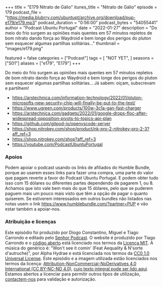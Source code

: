 +++
title = "E179 Nitrato de Gálio"
itunes_title = "Nitrato de Gálio"
episode = 179
podcast_file = "https://media.blubrry.com/ubuntupt/archive.org/download/pup-e179/e179.mp3"
podcast_duration = "0:56:00"
podcast_bytes = "54055441"
author = "Podcast Ubuntu Portugal"
date = "2022-01-27"
description = "Do meio do frio surgem as opiniões mais quentes em 57 minutos repletos de bom nitrato dando força ao Waydroid e bem longe dos perigos do pluton sem esquecer algumas partilhas solitárias…"
thumbnail = "images/e179.png"

featured = false
categories = ["Podcast"]
tags = [
  "NOT YET",
]
seasons = ["S01"]
aliases = ["e179", "E179"]
+++

Do meio do frio surgem as opiniões mais quentes em 57 minutos repletos de bom nitrato dando força ao Waydroid e bem longe dos perigos do pluton sem esquecer algumas partilhas solitárias…
Já sabem: oiçam, subscrevam e partilhem!

* https://arstechnica.com/information-technology/2022/01/pluton-microsofts-new-security-chip-will-finally-be-put-to-the-test/
* https://www.ugreen.com/products/100w-3c1a-gan-fast-charger
* https://arstechnica.com/gadgets/2022/01/google-drops-floc-after-widespread-opposition-pivots-to-topics-api-plan
* https://github.com/gitpod-io/openvscode-server
* https://shop.nitrokey.com/shop/product/nk-pro-2-nitrokey-pro-2-3?aff_ref=3
* https://shop.nitrokey.com/shop?aff_ref=3
* https://youtube.com/PodcastUbuntuPortugal


### Apoios
Podem apoiar o podcast usando os links de afiliados do Humble Bundle, porque ao usarem esses links para fazer uma compra, uma parte do valor que pagam reverte a favor do Podcast Ubuntu Portugal.
E podem obter tudo isso com 15 dólares ou diferentes partes dependendo de pagarem 1, ou 8.
Achamos que isto vale bem mais do que 15 dólares, pelo que se puderem paguem mais um pouco mais visto que têm a opção de pagar o quanto quiserem.
Se estiverem interessados em outros bundles não listados nas notas usem o link https://www.humblebundle.com/?partner=PUP e vão estar também a apoiar-nos.

### Atribuição e licenças
Este episódio foi produzido por Diogo Constantino, Miguel e Tiago Carrondo e editado pelo [Senhor Podcast](https://senhorpodcast.pt/).
O website é produzido por Tiago Carrondo e o [código aberto](https://gitlab.com/podcastubuntuportugal/website) está licenciado nos termos da [Licença MIT](https://gitlab.com/podcastubuntuportugal/website/main/LICENSE).
A música do genérico é: "Won't see it comin' (Feat Aequality & N'sorte d'autruche)", por Alpha Hydrae e está licenciada nos termos da [CC0 1.0 Universal License](https://creativecommons.org/publicdomain/zero/1.0/).
Este episódio e a imagem utilizada estão licenciados nos termos da licença: [Attribution-NonCommercial-NoDerivatives 4.0 International (CC BY-NC-ND 4.0)](https://creativecommons.org/licenses/by-nc-nd/4.0/), [cujo texto integral pode ser lido aqui](https://creativecommons.org/licenses/by-nc-nd/4.0/legalcode). Estamos abertos a licenciar para permitir outros tipos de utilização, [contactem-nos](https://podcastubuntuportugal.org/contactos) para validação e autorização.

